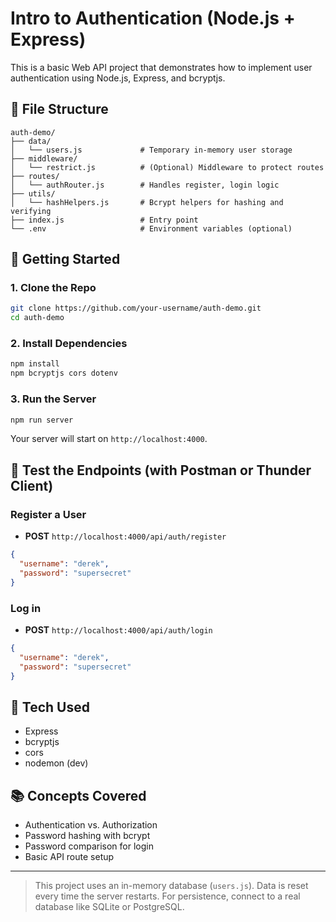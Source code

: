 # Intro to Authentication (Node.js + Express)

This is a basic Web API project that demonstrates how to implement user authentication using Node.js, Express, and bcryptjs.

## 📁 File Structure

```
auth-demo/
├── data/
│   └── users.js             # Temporary in-memory user storage
├── middleware/
│   └── restrict.js          # (Optional) Middleware to protect routes
├── routes/
│   └── authRouter.js        # Handles register, login logic
├── utils/
│   └── hashHelpers.js       # Bcrypt helpers for hashing and verifying
├── index.js                 # Entry point
└── .env                     # Environment variables (optional)
```

## 🚀 Getting Started

### 1. Clone the Repo

```bash
git clone https://github.com/your-username/auth-demo.git
cd auth-demo
```

### 2. Install Dependencies

```bash
npm install
npm bcryptjs cors dotenv
```

### 3. Run the Server

```bash
npm run server
```

Your server will start on `http://localhost:4000`.

## 🧪 Test the Endpoints (with Postman or Thunder Client)

### Register a User

- **POST** `http://localhost:4000/api/auth/register`
```json
{
  "username": "derek",
  "password": "supersecret"
}
```

### Log in

- **POST** `http://localhost:4000/api/auth/login`
```json
{
  "username": "derek",
  "password": "supersecret"
}
```

## 🔐 Tech Used

- Express
- bcryptjs
- cors
- nodemon (dev)

## 📚 Concepts Covered

- Authentication vs. Authorization
- Password hashing with bcrypt
- Password comparison for login
- Basic API route setup

---

> This project uses an in-memory database (`users.js`). Data is reset every time the server restarts. For persistence, connect to a real database like SQLite or PostgreSQL.
